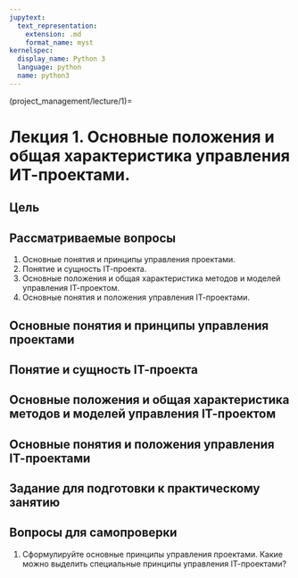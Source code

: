 ```yaml
---
jupytext:
  text_representation:
    extension: .md
    format_name: myst
kernelspec:
  display_name: Python 3
  language: python
  name: python3
---
```


(project_management/lecture/1)=
# Лекция 1. Основные положения и общая характеристика управления ИТ-проектами.

## Цель

## Рассматриваемые вопросы
1. Основные понятия и принципы управления проектами.
2. Понятие и сущность IТ-проекта.
3.  Основные положения и общая характеристика методов и моделей управления IТ-проектом.
4. Основные понятия и положения управления IТ-проектами.

## Основные понятия и принципы управления проектами

## Понятие и сущность IТ-проекта

## Основные положения и общая характеристика методов и моделей управления IТ-проектом

## Основные понятия и положения управления IТ-проектами

## Задание для подготовки к практическому занятию

## Вопросы для самопроверки
1. Сформулируйте основные принципы управления проектами. Какие можно выделить специальные принципы управления IТ-проектами?
